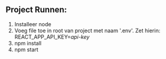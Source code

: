## Project Runnen:

1. Installeer node
2. Voeg file toe in root van project met naam '.env'. Zet hierin: REACT_APP_API_KEY=*api-key*
3. npm install 
4. npm start

